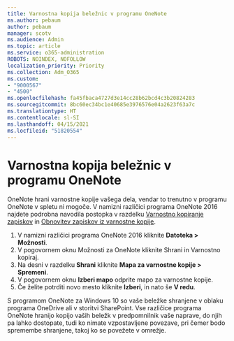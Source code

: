 ```yaml
---
title: Varnostna kopija beležnic v programu OneNote
ms.author: pebaum
author: pebaum
manager: scotv
ms.audience: Admin
ms.topic: article
ms.service: o365-administration
ROBOTS: NOINDEX, NOFOLLOW
localization_priority: Priority
ms.collection: Adm_O365
ms.custom:
- "9000567"
- "4500"
ms.openlocfilehash: fa45fbaca4727d3e14cc28b62bcd4c3b20824283
ms.sourcegitcommit: 8bc60ec34bc1e40685e3976576e04a2623f63a7c
ms.translationtype: HT
ms.contentlocale: sl-SI
ms.lasthandoff: 04/15/2021
ms.locfileid: "51820554"
---
```

# <a name="backup-notebooks-in-onenote"></a>Varnostna kopija beležnic v programu OneNote

OneNote hrani varnostne kopije vašega dela, vendar to trenutno v programu OneNote v spletu ni mogoče. V namizni različici programa OneNote 2016 najdete podrobna navodila postopka v razdelku [Varnostno kopiranje zapiskov](https://support.office.com/article/back-up-notes-f58b34b0-611d-435e-87fa-7942a1767af4#id0eaabaaa=2016,_2013,_2010) in [Obnovitev zapiskov iz varnostne kopije](https://support.microsoft.com/office/5daf9cb0-6769-4998-a5de-f044fdd0d831).

1. V namizni različici programa OneNote 2016 kliknite **Datoteka > Možnosti**.
2. V pogovornem oknu Možnosti za OneNote kliknite Shrani in Varnostno kopiraj.
3. Na desni v razdelku **Shrani** kliknite **Mapa za varnostne kopije > Spremeni**.
4. V pogovornem oknu **Izberi mapo** odprite mapo za varnostne kopije.
5. Če želite potrditi novo mesto kliknite **Izberi**, in nato še **V redu**.

S programom OneNote za Windows 10 so vaše beležke shranjene v oblaku programa OneDrive ali v storitvi SharePoint. Vse različice programa OneNote hranijo kopijo vaših beležk v predpomnilnik vaše naprave, do njih pa lahko dostopate, tudi ko nimate vzpostavljene povezave, pri čemer bodo spremembe shranjene, takoj ko se povežete v omrežje.
